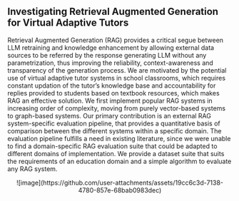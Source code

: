 ## Investigating Retrieval Augmented Generation for Virtual Adaptive Tutors

Retrieval Augmented Generation (RAG) provides a critical segue between LLM retraining and knowledge enhancement by allowing external data sources to be referred by the response generating LLM without any parametrization, thus improving the reliability, context-awareness and transparency of the generation process. We are motivated by the potential use of virtual adaptive tutor systems in school classrooms, which requires constant updation of the tutor’s knowledge base and accountability for replies provided to students based on textbook resources, which makes RAG an effective solution. We first implement popular RAG systems in increasing order of complexity, moving from purely vector-based systems to graph-based systems. Our primary contribution is an external RAG system-specific evaluation pipeline, that provides a quantitative basis of comparison between the different systems within a specific domain. The evaluation pipeline fulfills a need in existing literature, since we were unable to find a domain-specific RAG evaluation suite that could be adapted to different domains of implementation. We provide a dataset suite that suits the requirements of an education domain and a simple algorithm to evaluate any RAG system.

<p align="center">
![image](https://github.com/user-attachments/assets/19cc6c3d-7138-4780-857e-68bab0983dec)
</p>
